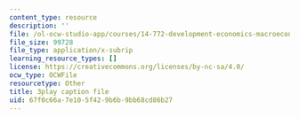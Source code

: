```yaml
---
content_type: resource
description: ''
file: /ol-ocw-studio-app/courses/14-772-development-economics-macroeconomics-spring-2013/67f0c66a7e105f429b6b9bb68cd86b27_h6Ok8CNVOaE.vtt
file_size: 99728
file_type: application/x-subrip
learning_resource_types: []
license: https://creativecommons.org/licenses/by-nc-sa/4.0/
ocw_type: OCWFile
resourcetype: Other
title: 3play caption file
uid: 67f0c66a-7e10-5f42-9b6b-9bb68cd86b27
---
```

